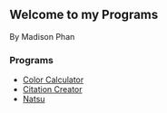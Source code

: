 ## Welcome to my Programs
By Madison Phan

### Programs
- [Color Calculator](https://phanmad000.github.io/ProgramsHW/ColorCalculator)
- [Citation Creator](https://phanmad000.github.io/ProgramsHW/UserInput)
- [Natsu](https://phanmad000.github.io/ProgramsHW/natsuFire.html)
